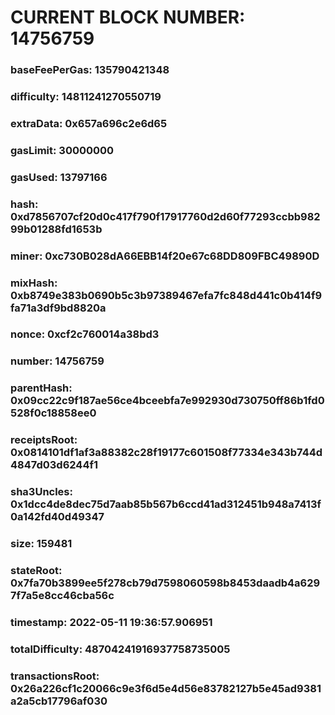 # CURRENT BLOCK NUMBER: 14756759

### baseFeePerGas: 135790421348
### difficulty: 14811241270550719
### extraData: 0x657a696c2e6d65
### gasLimit: 30000000
### gasUsed: 13797166
### hash: 0xd7856707cf20d0c417f790f17917760d2d60f77293ccbb98299b01288fd1653b
### miner: 0xc730B028dA66EBB14f20e67c68DD809FBC49890D
### mixHash: 0xb8749e383b0690b5c3b97389467efa7fc848d441c0b414f9fa71a3df9bd8820a
### nonce: 0xcf2c760014a38bd3
### number: 14756759
### parentHash: 0x09cc22c9f187ae56ce4bceebfa7e992930d730750ff86b1fd0528f0c18858ee0
### receiptsRoot: 0x0814101df1af3a88382c28f19177c601508f77334e343b744d4847d03d6244f1
### sha3Uncles: 0x1dcc4de8dec75d7aab85b567b6ccd41ad312451b948a7413f0a142fd40d49347
### size: 159481
### stateRoot: 0x7fa70b3899ee5f278cb79d7598060598b8453daadb4a6297f7a5e8cc46cba56c
### timestamp: 2022-05-11 19:36:57.906951
### totalDifficulty: 48704241916937758735005
### transactionsRoot: 0x26a226cf1c20066c9e3f6d5e4d56e83782127b5e45ad9381a2a5cb17796af030

